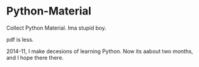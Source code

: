 Python-Material
===============

Collect Python Material. Ima stupid boy.


pdf is less. 

2014-11, I make decesions of learning Python.
Now its aabout two months, and I hope there there.
